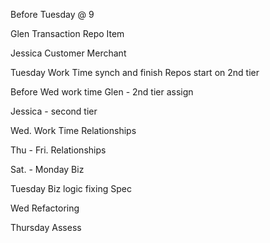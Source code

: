 Before Tuesday @ 9

Glen
Transaction Repo
Item

Jessica
Customer
Merchant

Tuesday Work Time
synch and finish Repos
start on 2nd tier

Before Wed work time
Glen - 2nd tier assign

Jessica - second tier

Wed. Work Time
Relationships

Thu - Fri.
Relationships

Sat. - Monday
Biz

Tuesday
Biz logic
fixing Spec

Wed
Refactoring

Thursday
Assess 
